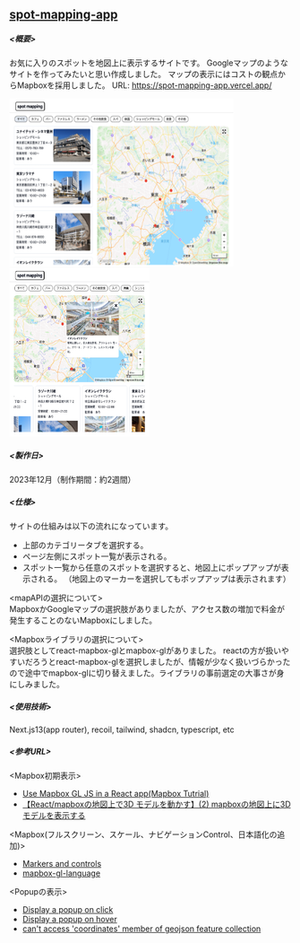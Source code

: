 ## <u>spot-mapping-app</u>

##### <概要>

お気に入りのスポットを地図上に表示するサイトです。
Googleマップのようなサイトを作ってみたいと思い作成しました。
マップの表示にはコストの観点からMapboxを採用しました。
URL: https://spot-mapping-app.vercel.app/

<img src="public/readme/spot-mapping-app.png" alt="spot-mapping-app" title="spot-mapping-app" width="400" height="300"><img src="public/readme/spot-mapping-app-sp.png" alt="spot-mapping-app-sp" title="spot-mapping-app-sp" width="250" height="300">

##### <製作日>

2023年12月（制作期間：約2週間）

##### <仕様>

サイトの仕組みは以下の流れになっています。

- 上部のカテゴリータブを選択する。
- ページ左側にスポット一覧が表示される。
- スポット一覧から任意のスポットを選択すると、地図上にポップアップが表示される。
（地図上のマーカーを選択してもポップアップは表示されます）

<mapAPIの選択について>  
MapboxかGoogleマップの選択肢がありましたが、アクセス数の増加で料金が発生することのないMapboxにしました。

<Mapboxライブラリの選択について>  
選択肢としてreact-mapbox-glとmapbox-glがありました。
reactの方が扱いやすいだろうとreact-mapbox-glを選択しましたが、情報が少なく扱いづらかったので途中でmapbox-glに切り替えました。ライブラリの事前選定の大事さが身にしみました。


##### <使用技術>

Next.js13(app router), recoil, tailwind, shadcn, typescript, etc

##### <参考URL>

<Mapbox初期表示>

- [Use Mapbox GL JS in a React app(Mapbox Tutrial)](https://docs.mapbox.com/help/tutorials/use-mapbox-gl-js-with-react/)
- [【React/mapboxの地図上で3D モデルを動かす】(2) mapboxの地図上に3Dモデルを表示する](https://qiita.com/itouoti/items/90550c8d529d63596d96)


<Mapbox(フルスクリーン、スケール、ナビゲーションControl、日本語化の追加)>

- [Markers and controls](https://docs.mapbox.com/mapbox-gl-js/api/markers/)
- [mapbox-gl-language](https://github.com/mapbox/mapbox-gl-language)

<Popupの表示>

- [Display a popup on click](https://docs.mapbox.com/mapbox-gl-js/example/popup-on-click/)
- [Display a popup on hover](https://docs.mapbox.com/mapbox-gl-js/example/popup-on-hover/)
- [can't access 'coordinates' member of geojson feature collection](https://stackoverflow.com/questions/55621480/cant-access-coordinates-member-of-geojson-feature-collection)